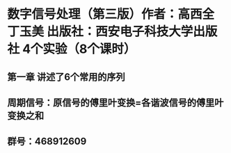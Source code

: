 # 数字信号处理（第三版）作者：高西全 丁玉美 出版社：西安电子科技大学出版社 4个实验（8个课时）
## 第一章 讲述了6个常用的序列
## 周期信号：原信号的傅里叶变换=各谐波信号的傅里叶变换之和
## 群号：468912609
